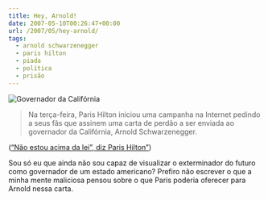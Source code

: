 ```yaml
---
title: Hey, Arnold!
date: 2007-05-10T00:26:47+00:00
url: /2007/05/hey-arnold/
tags:
  - arnold schwarzenegger
  - paris hilton
  - piada
  - política
  - prisão
---
```


![Governador da Califórnia](/wp-content/uploads/2007/05/arnold.jpg)

> Na terça-feira, Paris Hilton iniciou uma campanha na Internet pedindo a seus fãs que assinem uma carta de perdão a ser enviada ao governador da Califórnia, Arnold Schwarzenegger.

([“Não estou acima da lei”, diz Paris Hilton”][1])

Sou só eu que ainda não sou capaz de visualizar o exterminador do futuro como governador de um estado americano? Prefiro não escrever o que a minha mente maliciosa pensou sobre o que Paris poderia oferecer para Arnold nessa carta.

[1]: http://exclusivo.terra.com.br/interna/0,,OI1604015-EI1118,00.html
